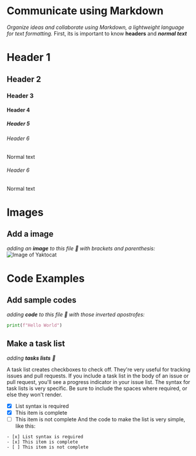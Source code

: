 # Communicate using Markdown

_Organize ideas and collaborate using Markdown, a lightweight language for text formatting._
First, its is important to know __headers__ and __*normal text*__

# Header 1
## Header 2
### Header 3
#### Header 4
##### Header 5
###### Header 6
Normal text
###### Header 6
Normal text

# Images
## Add a image
_adding an **image** to this file :tada: with brackets and parenthesis:_
![Image of Yaktocat](https://octodex.github.com/images/yaktocat.png)

# Code Examples
## Add sample codes
_adding **code** to this file :tada: with those inverted apostrofes:_
```python
print(f"Hello World")
```

## Make a task list

_adding **tasks lists** :partying_face:_

A task list creates checkboxes to check off. They're very useful for tracking issues and pull requests. If you include a task list in the body of an issue or pull request, you'll see a progress indicator in your issue list. The syntax for task lists is very specific. Be sure to include the spaces where required, or else they won't render.
- [x] List syntax is required
- [x] This item is complete
- [ ] This item is not complete
And the code to make the list is very simple, like this:
```
- [x] List syntax is required
- [x] This item is complete
- [ ] This item is not complete
```
